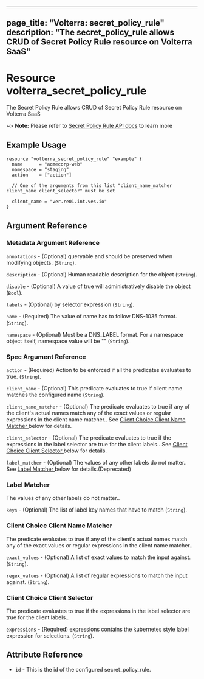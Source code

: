 











---
page_title: "Volterra: secret_policy_rule"
description: "The secret_policy_rule allows CRUD of Secret Policy Rule  resource on Volterra SaaS"
---
# Resource volterra_secret_policy_rule

The Secret Policy Rule  allows CRUD of Secret Policy Rule  resource on Volterra SaaS

~> **Note:** Please refer to [Secret Policy Rule  API docs](https://docs.cloud.f5.com/docs-v2/api/secret-policy-rule) to learn more

## Example Usage

```hcl
resource "volterra_secret_policy_rule" "example" {
  name      = "acmecorp-web"
  namespace = "staging"
  action    = ["action"]

  // One of the arguments from this list "client_name_matcher client_name client_selector" must be set

  client_name = "ver.re01.int.ves.io"
}

```

## Argument Reference

### Metadata Argument Reference
`annotations` - (Optional) queryable and should be preserved when modifying objects. (`String`).


`description` - (Optional) Human readable description for the object (`String`).


`disable` - (Optional) A value of true will administratively disable the object (`Bool`).


`labels` - (Optional) by selector expression (`String`).


`name` - (Required) The value of name has to follow DNS-1035 format. (`String`).


`namespace` - (Optional) Must be a DNS_LABEL format. For a namespace object itself, namespace value will be "" (`String`).



### Spec Argument Reference
`action` - (Required) Action to be enforced if all the predicates evaluates to true. (`String`).




`client_name` - (Optional) This predicate evaluates to true if client name matches the configured name (`String`).


`client_name_matcher` - (Optional) The predicate evaluates to true if any of the client's actual names match any of the exact values or regular expressions in the client name matcher.. See [Client Choice Client Name Matcher ](#client-choice-client-name-matcher) below for details.
		





`client_selector` - (Optional) The predicate evaluates to true if the expressions in the label selector are true for the client labels.. See [Client Choice Client Selector ](#client-choice-client-selector) below for details.
		






`label_matcher` - (Optional) The values of any other labels do not matter.. See [Label Matcher ](#label-matcher) below for details.(Deprecated)




### Label Matcher 

 The values of any other labels do not matter..

`keys` - (Optional) The list of label key names that have to match (`String`).



### Client Choice Client Name Matcher 

 The predicate evaluates to true if any of the client's actual names match any of the exact values or regular expressions in the client name matcher..

`exact_values` - (Optional) A list of exact values to match the input against. (`String`).

`regex_values` - (Optional) A list of regular expressions to match the input against. (`String`).



### Client Choice Client Selector 

 The predicate evaluates to true if the expressions in the label selector are true for the client labels..

`expressions` - (Required) expressions contains the kubernetes style label expression for selections. (`String`).



## Attribute Reference

* `id` - This is the id of the configured secret_policy_rule.


